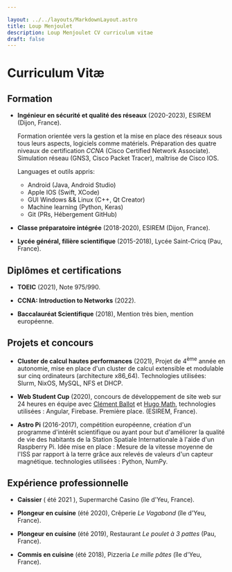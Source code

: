 ```yaml
---

layout: ../../layouts/MarkdownLayout.astro
title: Loup Menjoulet
description: Loup Menjoulet CV curriculum vitae
draft: false
---
```


# Curriculum Vitæ

## Formation 

* __Ingénieur en sécurité et qualité des réseaux__ (2020-2023), ESIREM (Dijon, France).
    
    Formation orientée vers la gestion et la mise en place des réseaux sous tous leurs aspects, logiciels comme matériels.
    Préparation des quatre niveaux de certification _CCNA_ (Cisco Certified Network Associate). Simulation réseau (GNS3, Cisco Packet Tracer), maîtrise de Cisco IOS.

    Languages et outils appris:

    * Android   (Java, Android Studio)
    * Apple IOS (Swift, XCode)
    * GUI Windows && Linux (C++, Qt Creator)
    * Machine learning (Python, Keras)
    * Git (PRs, Hébergement GitHub)

* __Classe préparatoire intégrée__ (2018-2020), ESIREM (Dijon, France).

* __Lycée général, filière scientifique__ (2015-2018), Lycée Saint-Cricq (Pau, France).

## Diplômes et certifications

* __TOEIC__ (2021), Note 975/990.

* __CCNA: Introduction to Networks__ (2022).

* __Baccalauréat Scientifique__ (2018), Mention très bien, mention européenne.

## Projets et concours

* __Cluster de calcul hautes performances__ (2021), Projet de 4<sup>ème</sup> année en autonomie, mise en place d'un cluster de calcul extensible et modulable sur cinq ordinateurs (architecture x86_64). Technologies utilisées: Slurm, NixOS, MySQL, NFS et DHCP.

* __Web Student Cup__ (2020), concours de développement de site web sur 24 heures en équipe avec [Clément Ballot](https://fr.linkedin.com/in/clement-ballot) et [Hugo Math](https://fr.linkedin.com/in/hugo-math-b12250175), technologies utilisées : Angular, Firebase. Première place. (ESIREM, France).

* __Astro Pi__ (2016-2017), compétition européenne, création d'un programme d'intérêt scientifique ou ayant pour but d'améliorer la qualité de vie des habitants de la Station Spatiale Internationale à l'aide d'un Raspberry Pi. Idée mise en place : Mesure de la vitesse moyenne de l'ISS par rapport à la terre grâce aux relevés de valeurs d'un capteur magnétique. technologies utilisées : Python, NumPy.

## Expérience professionnelle

* __Caissier__ ( été 2021 ), Supermarché Casino (île d'Yeu, France).

* __Plongeur en cuisine__ (été 2020), Crêperie _Le Vagabond_ (île d'Yeu, France).

* __Plongeur en cuisine__ (été 2019), Restaurant _Le poulet à 3 pattes_ (Pau, France).

* __Commis en cuisine__ (été 2018), Pizzeria _Le mille pâtes_ (île d'Yeu, France).

